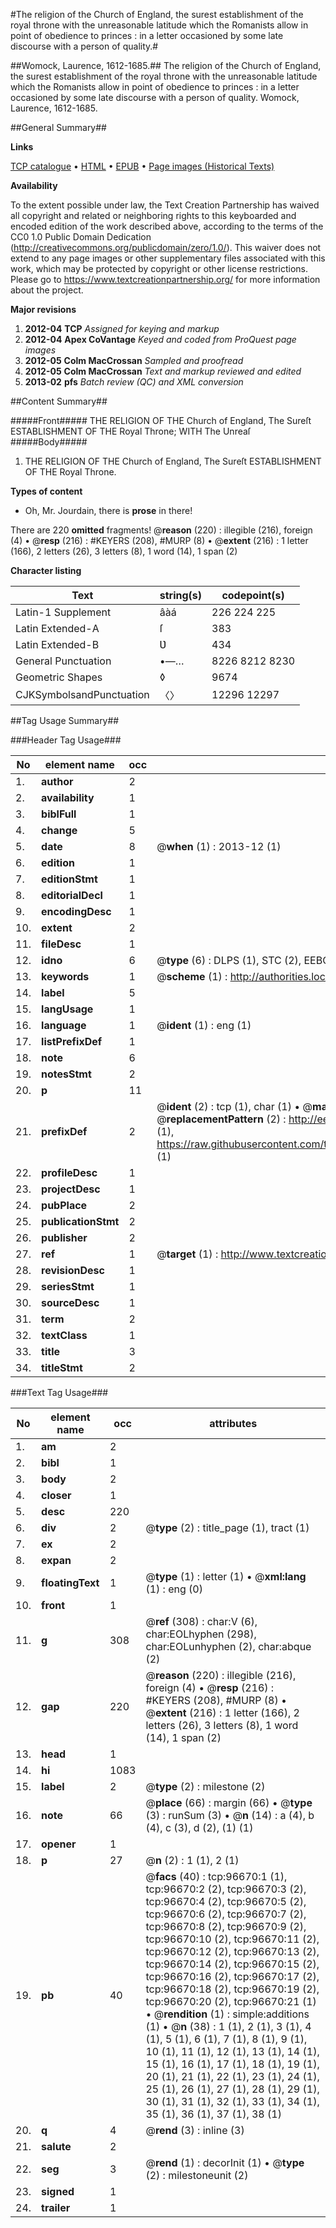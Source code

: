 #The religion of the Church of England, the surest establishment of the royal throne with the unreasonable latitude which the Romanists allow in point of obedience to princes : in a letter occasioned by some late discourse with a person of quality.#

##Womock, Laurence, 1612-1685.##
The religion of the Church of England, the surest establishment of the royal throne with the unreasonable latitude which the Romanists allow in point of obedience to princes : in a letter occasioned by some late discourse with a person of quality.
Womock, Laurence, 1612-1685.

##General Summary##

**Links**

[TCP catalogue](http://www.ota.ox.ac.uk/tcp/)  • 
[HTML](http://tei.it.ox.ac.uk/tcp/Texts-HTML/free/A58/A58472.html)  • 
[EPUB](http://tei.it.ox.ac.uk/tcp/Texts-EPUB/free/A58/A58472.epub) • 
[Page images (Historical Texts)](https://historicaltexts.jisc.ac.uk/eebo-13024423e)

**Availability**

To the extent possible under law, the Text Creation Partnership has waived all copyright and related or neighboring rights to this keyboarded and encoded edition of the work described above, according to the terms of the CC0 1.0 Public Domain Dedication (http://creativecommons.org/publicdomain/zero/1.0/). This waiver does not extend to any page images or other supplementary files associated with this work, which may be protected by copyright or other license restrictions. Please go to https://www.textcreationpartnership.org/ for more information about the project.

**Major revisions**

1. __2012-04__ __TCP__ *Assigned for keying and markup*
1. __2012-04__ __Apex CoVantage__ *Keyed and coded from ProQuest page images*
1. __2012-05__ __Colm MacCrossan__ *Sampled and proofread*
1. __2012-05__ __Colm MacCrossan__ *Text and markup reviewed and edited*
1. __2013-02__ __pfs__ *Batch review (QC) and XML conversion*

##Content Summary##

#####Front#####
THE RELIGION OF THE Church of England, The Sureſt ESTABLISHMENT OF THE Royal Throne; WITH The Unreaſ
#####Body#####

1. THE RELIGION OF THE Church of England, The Sureſt ESTABLISHMENT OF THE Royal Throne.

**Types of content**

  * Oh, Mr. Jourdain, there is **prose** in there!

There are 220 **omitted** fragments! 
 @__reason__ (220) : illegible (216), foreign (4)  •  @__resp__ (216) : #KEYERS (208), #MURP (8)  •  @__extent__ (216) : 1 letter (166), 2 letters (26), 3 letters (8), 1 word (14), 1 span (2)

**Character listing**


|Text|string(s)|codepoint(s)|
|---|---|---|
|Latin-1 Supplement|âàá|226 224 225|
|Latin Extended-A|ſ|383|
|Latin Extended-B|Ʋ|434|
|General Punctuation|•—…|8226 8212 8230|
|Geometric Shapes|◊|9674|
|CJKSymbolsandPunctuation|〈〉|12296 12297|

##Tag Usage Summary##

###Header Tag Usage###

|No|element name|occ|attributes|
|---|---|---|---|
|1.|__author__|2||
|2.|__availability__|1||
|3.|__biblFull__|1||
|4.|__change__|5||
|5.|__date__|8| @__when__ (1) : 2013-12 (1)|
|6.|__edition__|1||
|7.|__editionStmt__|1||
|8.|__editorialDecl__|1||
|9.|__encodingDesc__|1||
|10.|__extent__|2||
|11.|__fileDesc__|1||
|12.|__idno__|6| @__type__ (6) : DLPS (1), STC (2), EEBO-CITATION (1), OCLC (1), VID (1)|
|13.|__keywords__|1| @__scheme__ (1) : http://authorities.loc.gov/ (1)|
|14.|__label__|5||
|15.|__langUsage__|1||
|16.|__language__|1| @__ident__ (1) : eng (1)|
|17.|__listPrefixDef__|1||
|18.|__note__|6||
|19.|__notesStmt__|2||
|20.|__p__|11||
|21.|__prefixDef__|2| @__ident__ (2) : tcp (1), char (1)  •  @__matchPattern__ (2) : ([0-9\-]+):([0-9IVX]+) (1), (.+) (1)  •  @__replacementPattern__ (2) : http://eebo.chadwyck.com/downloadtiff?vid=$1&page=$2 (1), https://raw.githubusercontent.com/textcreationpartnership/Texts/master/tcpchars.xml#$1 (1)|
|22.|__profileDesc__|1||
|23.|__projectDesc__|1||
|24.|__pubPlace__|2||
|25.|__publicationStmt__|2||
|26.|__publisher__|2||
|27.|__ref__|1| @__target__ (1) : http://www.textcreationpartnership.org/docs/. (1)|
|28.|__revisionDesc__|1||
|29.|__seriesStmt__|1||
|30.|__sourceDesc__|1||
|31.|__term__|2||
|32.|__textClass__|1||
|33.|__title__|3||
|34.|__titleStmt__|2||


###Text Tag Usage###

|No|element name|occ|attributes|
|---|---|---|---|
|1.|__am__|2||
|2.|__bibl__|1||
|3.|__body__|2||
|4.|__closer__|1||
|5.|__desc__|220||
|6.|__div__|2| @__type__ (2) : title_page (1), tract (1)|
|7.|__ex__|2||
|8.|__expan__|2||
|9.|__floatingText__|1| @__type__ (1) : letter (1)  •  @__xml:lang__ (1) : eng (0)|
|10.|__front__|1||
|11.|__g__|308| @__ref__ (308) : char:V (6), char:EOLhyphen (298), char:EOLunhyphen (2), char:abque (2)|
|12.|__gap__|220| @__reason__ (220) : illegible (216), foreign (4)  •  @__resp__ (216) : #KEYERS (208), #MURP (8)  •  @__extent__ (216) : 1 letter (166), 2 letters (26), 3 letters (8), 1 word (14), 1 span (2)|
|13.|__head__|1||
|14.|__hi__|1083||
|15.|__label__|2| @__type__ (2) : milestone (2)|
|16.|__note__|66| @__place__ (66) : margin (66)  •  @__type__ (3) : runSum (3)  •  @__n__ (14) : a (4), b (4), c (3), d (2), (1) (1)|
|17.|__opener__|1||
|18.|__p__|27| @__n__ (2) : 1 (1), 2 (1)|
|19.|__pb__|40| @__facs__ (40) : tcp:96670:1 (1), tcp:96670:2 (2), tcp:96670:3 (2), tcp:96670:4 (2), tcp:96670:5 (2), tcp:96670:6 (2), tcp:96670:7 (2), tcp:96670:8 (2), tcp:96670:9 (2), tcp:96670:10 (2), tcp:96670:11 (2), tcp:96670:12 (2), tcp:96670:13 (2), tcp:96670:14 (2), tcp:96670:15 (2), tcp:96670:16 (2), tcp:96670:17 (2), tcp:96670:18 (2), tcp:96670:19 (2), tcp:96670:20 (2), tcp:96670:21 (1)  •  @__rendition__ (1) : simple:additions (1)  •  @__n__ (38) : 1 (1), 2 (1), 3 (1), 4 (1), 5 (1), 6 (1), 7 (1), 8 (1), 9 (1), 10 (1), 11 (1), 12 (1), 13 (1), 14 (1), 15 (1), 16 (1), 17 (1), 18 (1), 19 (1), 20 (1), 21 (1), 22 (1), 23 (1), 24 (1), 25 (1), 26 (1), 27 (1), 28 (1), 29 (1), 30 (1), 31 (1), 32 (1), 33 (1), 34 (1), 35 (1), 36 (1), 37 (1), 38 (1)|
|20.|__q__|4| @__rend__ (3) : inline (3)|
|21.|__salute__|2||
|22.|__seg__|3| @__rend__ (1) : decorInit (1)  •  @__type__ (2) : milestoneunit (2)|
|23.|__signed__|1||
|24.|__trailer__|1||
